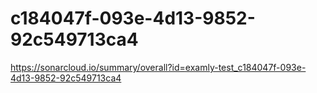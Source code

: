 # c184047f-093e-4d13-9852-92c549713ca4
https://sonarcloud.io/summary/overall?id=examly-test_c184047f-093e-4d13-9852-92c549713ca4
